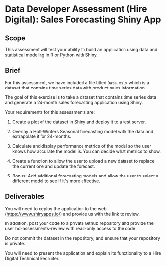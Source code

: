 # Data Developer Assessment (Hire Digital): Sales Forecasting Shiny App

## Scope
This assessment will test your ability to build an application using data and statistical modeling in R or Python with Shiny.

## Brief
For this assessment, we have included a file titled `Data.xslx` which is a dataset that contains time series data with product sales information.

The goal of this exercise is to take a dataset that contains time series data and generate a 24-month sales forecasting application using Shiny.

Your requirements for this assessments are:

1.	Create a plot of the dataset in Shiny and deploy it to a test server.

2.	Overlay a Holt-Winters Seasonal forecasting model with the data and extrapolate it for 24-months.

3.	Calculate and display performance metrics of the model so the user knows how accurate the model is. You can decide what metrics to show.

4.	Create a function to allow the user to upload a new dataset to replace the current one and update the forecast.

5.	Bonus: Add additional forecasting models and allow the user to select a different model to see if it's more effective.

## Deliverables
You will need to deploy the application to the web (https://www.shinyapps.io/) and provide us with the link to review. 

In addition, post your code to a private Github repository and provide the user hd-assessments-review with read-only access to the code. 

Do not commit the dataset in the repository, and ensure that your repository is private.

You will need to present the application and explain its functionality to a Hire Digital Technical Recruiter.

